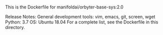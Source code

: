 # 
This is the Dockerfile for manifoldai/orbyter-base-sys:2.0

Release Notes:
General development tools: vim,  emacs,  git,  screen,  wget
Python: 3.7
OS: Ubuntu 18.04
For a complete list, see the Dockerfile in this directory.
